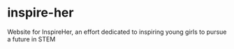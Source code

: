 # inspire-her
Website for InspireHer, an effort dedicated to inspiring young girls to pursue a future in STEM
